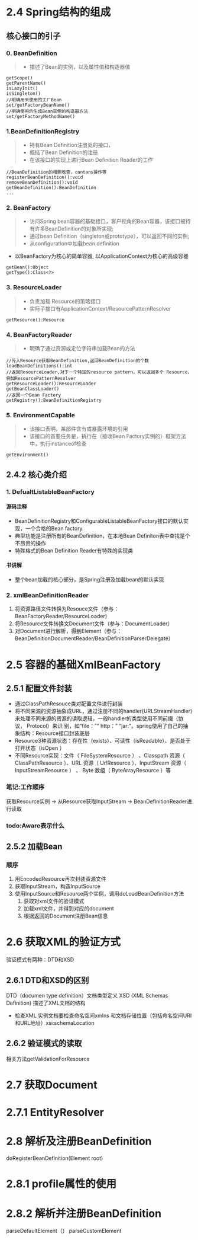 # 2.4 Spring结构的组成
## 核心接口的引子
### 0. BeanDefinition
> * 描述了Bean的实例，以及属性值和构造器值
```
getScope()
getParentName()
isLazyInit()
isSingleton()
//明确用来使用的工厂Bean
set/getFactoryBeanName()
//明确使用的生成Bean实例的构造器方法
set/getFactoryMethodName()
```
### 1.BeanDefinitionRegistry 
> * 持有Bean Definition注册处的接口，
> * 概括了Bean Definition的注册
> * 在该接口的实现上进行Bean Definition Reader的工作
```
//BeanDefinition的增删改查，contans操作等
registerBeanDefinition():void
removeBeanDefinition():void
getBeanDefinition():BeanDefinition
...

```

### 2. BeanFactory
> * 访问Spring bean容器的基础接口，客户视角的Bean容器，该接口被持有许多BeanDefinition的对象所实现;
> * 通过bean Definition（singleton或prototype），可以返回不同的实例;
> * 从configuration中加载bean definition
* 以BeanFactory为核心的简单容器, 以ApplicationContext为核心的高级容器
```
getBean():Object
getType():Class<?>
```

### 3. ResourceLoader
> * 负责加载 Resource的策略接口
> * 实际子接口有ApplicationContext/ResourcePatternResolver
```
getResource():Resource
```

### 4. BeanFactoryReader
> * 明确了通过资源或定位字符串加载Bean的方法
```
//传入Resource获取BeanDefinition,返回BeanDefinition的个数
loadBeanDefinitions():int
//返回ResourceLoader,对于一个特定的resource pattern，可以返回多个 Resource，例如ResourcePatternResolver 
getResourceLoader():ResourceLoader
getBeanClassLoader()
//返回一个Bean Factory
getRegistry():BeanDefinitionRegistry
```
### 5. EnvironmentCapable
> * 该接口表明，某部件含有或暴露环境的引用
> * 该接口的首要任务是，执行在（接收Bean Factory实例的）框架方法中，执行instanceof检查
```
getEnvironment()
```






## 2.4.2 核心类介绍
### 1. DefualtListableBeanFactory
#### 源码注释
* BeanDefinitionRegistry和ConfigurableListableBeanFactory接口的默认实现，一个合格的Bean factory
* 典型功能是注册所有的BeanDefinition，在本地Bean Definiton表中查找是个不昂贵的操作
* 特殊格式的Bean Definition Reader有特殊的实现类
#### 书讲解
* 整个bean加载的核心部分，是Spring注册及加载bean的默认实现
### 2. xmlBeanDefinitionReader
1. 将资源路径文件转换为Resouce文件（参与：BeanFactoryReader/ResourceLoader）
2. 将Resource文件转换文Document文件（参与：DocumentLoader）
3. 对Document进行解析，得到Element（参与：BeanDefinitionDocumentReader/BeanDefinitionParserDelegate）

# 2.5 容器的基础XmlBeanFactory
## 2.5.1 配置文件封装
* 通过ClassPathResouce类对配置文件进行封装
* 将不同来源的资源抽象成URL，通过注册不同的handler(URLStreamHandler)来处理不同来源的资源的读取逻辑，一般handler的类型使用不同前缀（协议， Protocol）来识
别，如“file：”“ http：” “jar:"。spring使用了自己的抽象结构：Resource接口封装底层
* Resource3种资源状态：存在性（exists）、可读性（isReadable）、是否处于打开状态（isOpen
）
* 不同Resource实现：文件（ FileSystemResource ） 、Classpath
               资源（ ClassPathResource ）、URL 资源（ Ur!Resource ）、InputStream 资源（ InputStreamResource ） 、
               Byte 数组（ ByteArrayResource ）等
### 笔记:工作顺序
获取Resource实例 -> 从Resource获取InputStream -> BeanDefinitionReader进行读取

### todo:Aware表示什么

## 2.5.2 加载Bean
### 顺序
1. 用EncodedResource再次封装资源文件
2. 获取InputStream，构造InputSource
3. 使用InputSource和Resource两个实例，调用doLoadBeanDefinition方法
    1. 获取对xml文件的验证模式
    2. 加载xml文件，并得到对应的document
    3. 根据返回的Document注册Bean信息
    
# 2.6 获取XML的验证方式
验证模式有两种：DTD和XSD
## 2.6.1 DTD和XSD的区别
DTD（documen type definition）文档类型定义
XSD (XML Schemas Definition) 描述了XML文档的结构
* 检查XML 实例文档要检查命名空间xmlns 和文档存储位置（包括命名空间URI和URL地址）xsi:schemaLocation
## 2.6.2 验证模式的读取
相关方法getValidationForResource

# 2.7 获取Document
# 2.7.1 EntityResolver

# 2.8 解析及注册BeanDefinition
doRegisterBeanDefinition(Element root)
# 2.8.1 profile属性的使用
# 2.8.2 解析并注册BeanDefinition
parseDefaultElement（）
parseCustomElement